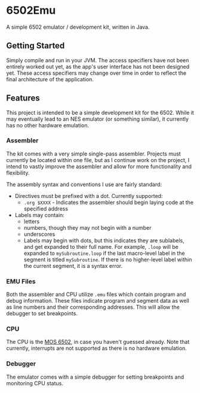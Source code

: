 # 6502Emu

A simple 6502 emulator / development kit, written in Java.

## Getting Started

Simply compile and run in your JVM. The access specifiers have not been entirely worked out yet, as the app's user interface has not been designed yet. These access specifiers may change over time in order to reflect the final architecture of the application.

## Features

This project is intended to be a simple development kit for the 6502. While it may eventually lead to an NES emulator (or something similar), it currently has no other hardware emulation.

### Assembler

The kit comes with a very simple single-pass assembler. Projects must currently be located within one file, but as I continue work on the project, I intend to vastly improve the assembler and allow for more functionality and flexibility.

The assembly syntax and conventions I use are fairly standard:

* Directives must be prefixed with a dot. Currently supported:
  * ```.org $XXXX``` - Indicates the assembler should begin laying code at the specified address
* Labels may contain:
  * letters
  * numbers, though they may not begin with a number
  * underscores
  * Labels may begin with dots, but this indicates they are sublabels, and get expanded to their full name. For example, ```.loop``` will be expanded to ```mySubroutine.loop``` if the last macro-level label in the segment is titled ```mySubroutine```. If there is no higher-level label within the current segment, it is a syntax error.

### EMU Files

Both the assembler and CPU utilize ```.emu``` files which contain program and debug information. These files indicate program and segment data as well as line numbers and their corresponding addresses. This will allow the debugger to set breakpoints.

### CPU

The CPU is the [MOS 6502](https://en.wikipedia.org/wiki/MOS_Technology_6502), in case you haven't guessed already. Note that currently, interrupts are not supported as there is no hardware emulation.

### Debugger

The emulator comes with a simple debugger for setting breakpoints and monitoring CPU status.
